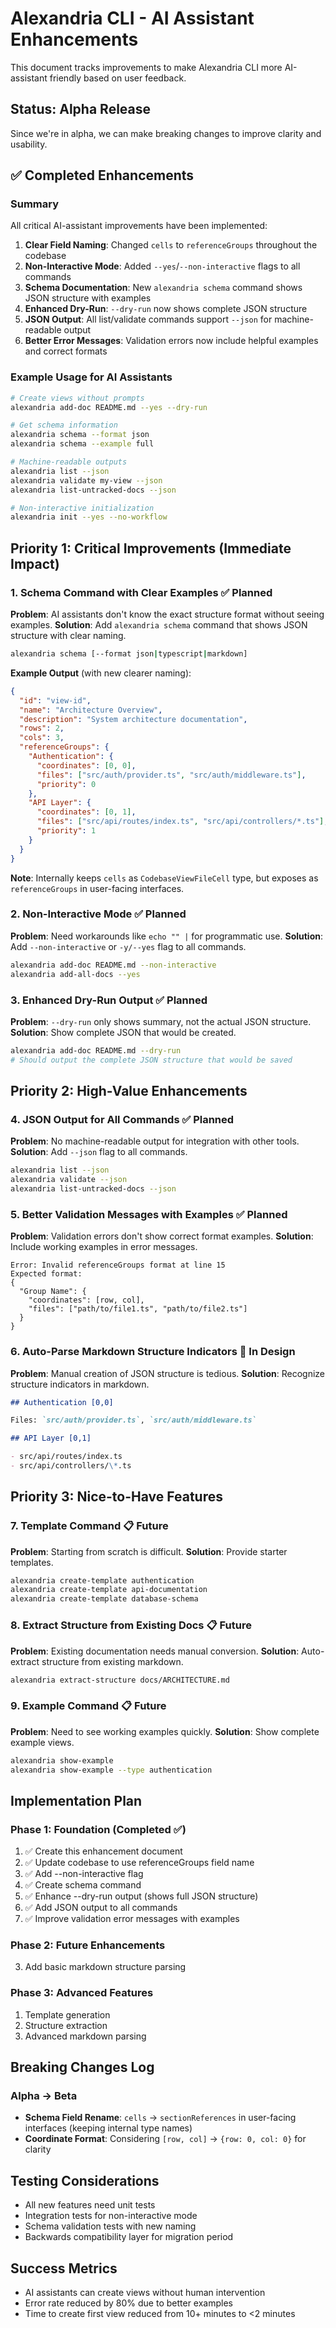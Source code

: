 # Alexandria CLI - AI Assistant Enhancements

This document tracks improvements to make Alexandria CLI more AI-assistant friendly based on user feedback.

## Status: Alpha Release

Since we're in alpha, we can make breaking changes to improve clarity and usability.

## ✅ Completed Enhancements

### Summary

All critical AI-assistant improvements have been implemented:

1. **Clear Field Naming**: Changed `cells` to `referenceGroups` throughout the codebase
2. **Non-Interactive Mode**: Added `--yes`/`--non-interactive` flags to all commands
3. **Schema Documentation**: New `alexandria schema` command shows JSON structure with examples
4. **Enhanced Dry-Run**: `--dry-run` now shows complete JSON structure
5. **JSON Output**: All list/validate commands support `--json` for machine-readable output
6. **Better Error Messages**: Validation errors now include helpful examples and correct formats

### Example Usage for AI Assistants

```bash
# Create views without prompts
alexandria add-doc README.md --yes --dry-run

# Get schema information
alexandria schema --format json
alexandria schema --example full

# Machine-readable outputs
alexandria list --json
alexandria validate my-view --json
alexandria list-untracked-docs --json

# Non-interactive initialization
alexandria init --yes --no-workflow
```

## Priority 1: Critical Improvements (Immediate Impact)

### 1. Schema Command with Clear Examples ✅ Planned

**Problem**: AI assistants don't know the exact structure format without seeing examples.
**Solution**: Add `alexandria schema` command that shows JSON structure with clear naming.

```bash
alexandria schema [--format json|typescript|markdown]
```

**Example Output** (with new clearer naming):

```json
{
  "id": "view-id",
  "name": "Architecture Overview",
  "description": "System architecture documentation",
  "rows": 2,
  "cols": 3,
  "referenceGroups": {
    "Authentication": {
      "coordinates": [0, 0],
      "files": ["src/auth/provider.ts", "src/auth/middleware.ts"],
      "priority": 0
    },
    "API Layer": {
      "coordinates": [0, 1],
      "files": ["src/api/routes/index.ts", "src/api/controllers/*.ts"],
      "priority": 1
    }
  }
}
```

**Note**: Internally keeps `cells` as `CodebaseViewFileCell` type, but exposes as `referenceGroups` in user-facing interfaces.

### 2. Non-Interactive Mode ✅ Planned

**Problem**: Need workarounds like `echo "" |` for programmatic use.
**Solution**: Add `--non-interactive` or `-y/--yes` flag to all commands.

```bash
alexandria add-doc README.md --non-interactive
alexandria add-all-docs --yes
```

### 3. Enhanced Dry-Run Output ✅ Planned

**Problem**: `--dry-run` only shows summary, not the actual JSON structure.
**Solution**: Show complete JSON that would be created.

```bash
alexandria add-doc README.md --dry-run
# Should output the complete JSON structure that would be saved
```

## Priority 2: High-Value Enhancements

### 4. JSON Output for All Commands ✅ Planned

**Problem**: No machine-readable output for integration with other tools.
**Solution**: Add `--json` flag to all commands.

```bash
alexandria list --json
alexandria validate --json
alexandria list-untracked-docs --json
```

### 5. Better Validation Messages with Examples ✅ Planned

**Problem**: Validation errors don't show correct format examples.
**Solution**: Include working examples in error messages.

```
Error: Invalid referenceGroups format at line 15
Expected format:
{
  "Group Name": {
    "coordinates": [row, col],
    "files": ["path/to/file1.ts", "path/to/file2.ts"]
  }
}
```

### 6. Auto-Parse Markdown Structure Indicators 🔄 In Design

**Problem**: Manual creation of JSON structure is tedious.
**Solution**: Recognize structure indicators in markdown.

```markdown
## Authentication [0,0]

Files: `src/auth/provider.ts`, `src/auth/middleware.ts`

## API Layer [0,1]

- src/api/routes/index.ts
- src/api/controllers/\*.ts
```

## Priority 3: Nice-to-Have Features

### 7. Template Command 📋 Future

**Problem**: Starting from scratch is difficult.
**Solution**: Provide starter templates.

```bash
alexandria create-template authentication
alexandria create-template api-documentation
alexandria create-template database-schema
```

### 8. Extract Structure from Existing Docs 📋 Future

**Problem**: Existing documentation needs manual conversion.
**Solution**: Auto-extract structure from existing markdown.

```bash
alexandria extract-structure docs/ARCHITECTURE.md
```

### 9. Example Command 📋 Future

**Problem**: Need to see working examples quickly.
**Solution**: Show complete example views.

```bash
alexandria show-example
alexandria show-example --type authentication
```

## Implementation Plan

### Phase 1: Foundation (Completed ✅)

1. ✅ Create this enhancement document
2. ✅ Update codebase to use referenceGroups field name
3. ✅ Add --non-interactive flag
4. ✅ Create schema command
5. ✅ Enhance --dry-run output (shows full JSON structure)
6. ✅ Add JSON output to all commands
7. ✅ Improve validation error messages with examples

### Phase 2: Future Enhancements

3. Add basic markdown structure parsing

### Phase 3: Advanced Features

1. Template generation
2. Structure extraction
3. Advanced markdown parsing

## Breaking Changes Log

### Alpha → Beta

- **Schema Field Rename**: `cells` → `sectionReferences` in user-facing interfaces (keeping internal type names)
- **Coordinate Format**: Considering `[row, col]` → `{row: 0, col: 0}` for clarity

## Testing Considerations

- All new features need unit tests
- Integration tests for non-interactive mode
- Schema validation tests with new naming
- Backwards compatibility layer for migration period

## Success Metrics

- AI assistants can create views without human intervention
- Error rate reduced by 80% due to better examples
- Time to create first view reduced from 10+ minutes to <2 minutes
